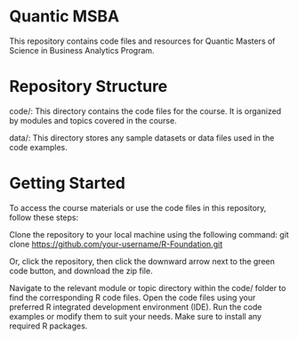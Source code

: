 

# Quantic MSBA

This repository contains code files and resources for Quantic Masters of Science in Business Analytics Program. 


# Repository Structure

code/: This directory contains the code files for the course. It is organized by modules and topics covered in the course.

data/: This directory stores any sample datasets or data files used in the code examples.


# Getting Started

To access the course materials or use the code files in this repository, follow these steps:

Clone the repository to your local machine using the following command:
git clone https://github.com/your-username/R-Foundation.git

Or, click the repository, then click the downward arrow next to the green code button, and download the zip file. 

Navigate to the relevant module or topic directory within the code/ folder to find the corresponding R code files.
Open the code files using your preferred R integrated development environment (IDE).
Run the code examples or modify them to suit your needs. Make sure to install any required R packages.




